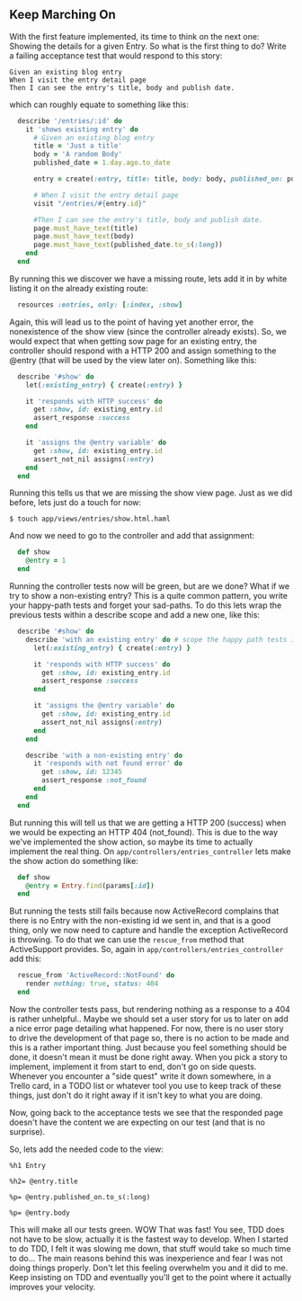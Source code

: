 ## Keep Marching On

With the first feature implemented, its time to think on the next one: Showing the details for a given Entry.
So what is the first thing to do? Write a failing acceptance test that would respond to this story:

```gherkin
Given an existing blog entry
When I visit the entry detail page
Then I can see the entry's title, body and publish date.
```

which can roughly equate to something like this:

```ruby
  describe '/entries/:id' do
    it 'shows existing entry' do
      # Given an existing blog entry
      title = 'Just a title'
      body = 'A random Body'
      published_date = 1.day.ago.to_date

      entry = create(:entry, title: title, body: body, published_on: published_date)

      # When I visit the entry detail page
      visit "/entries/#{entry.id}"

      #Then I can see the entry's title, body and publish date.
      page.must_have_text(title)
      page.must_have_text(body)
      page.must_have_text(published_date.to_s(:long))
    end
  end
```

By running this we discover we have a missing route, lets add it in by white listing it on the already existing route:

```ruby
  resources :entries, only: [:index, :show]
```

Again, this will lead us to the point of having yet another error, the nonexistence of the show view (since the controller already exists).
So, we would expect that when getting sow page for an existing entry, the controller should respond with a HTTP 200 and assign something to the @entry (that will be used by the view later on). Something like this:

```ruby
  describe '#show' do
    let(:existing_entry) { create(:entry) }

    it 'responds with HTTP success' do
      get :show, id: existing_entry.id
      assert_response :success
    end

    it 'assigns the @entry variable' do
      get :show, id: existing_entry.id
      assert_not_nil assigns(:entry)
    end
  end
```

Running this tells us that we are missing the show view page. Just as we did before, lets just do a touch for now:

```
$ touch app/views/entries/show.html.haml
```

And now we need to go to the controller and add that assignment:

```ruby
  def show
    @entry = 1
  end
```

Running the controller tests now will be green, but are we done? What if we try to show a non-existing entry?
This is a quite common pattern, you write your happy-path tests and forget your sad-paths.
To do this lets wrap the previous tests within a describe scope and add a new one, like this:

```ruby
  describe '#show' do
    describe 'with an existing entry' do # scope the happy path tests in its own describe
      let(:existing_entry) { create(:entry) }

      it 'responds with HTTP success' do
        get :show, id: existing_entry.id
        assert_response :success
      end

      it 'assigns the @entry variable' do
        get :show, id: existing_entry.id
        assert_not_nil assigns(:entry)
      end
    end

    describe 'with a non-existing entry' do
      it 'responds with not found error' do
        get :show, id: 12345
        assert_response :not_found
      end
    end
  end
```

But running this will tell us that we are getting a HTTP 200 (success) when we would be expecting an HTTP 404 (not_found).
This is due to the way we've implemented the show action, so maybe its time to actually implement the real thing.
On `app/controllers/entries_controller` lets make the show action do something like:

```ruby
  def show
    @entry = Entry.find(params[:id])
  end
```

But running the tests still fails because now ActiveRecord complains that there is no Entry with the non-existing id we sent in, and that is a good thing, only we now need to capture and handle the exception ActiveRecord is throwing. To do that we can use the `rescue_from` method that ActiveSupport provides. So, again in `app/controllers/entries_controller` add this:

```ruby
  rescue_from 'ActiveRecord::NotFound' do
    render nothing: true, status: 404
  end
```

Now the controller tests pass, but rendering nothing as a response to a 404 is rather unhelpful.. Maybe we should set a user story for us to later on add a nice error page detailing what happened.
For now, there is no user story to drive the development of that page so, there is no action to be made and this is a rather important thing. Just because you feel something should be done, it doesn't mean it must be done right away. When you pick a story to implement, implement it from start to end, don't go on side quests. Whenever you encounter a "side quest" write it down somewhere, in a Trello card, in a TODO list or whatever tool you use to keep track of these things, just don't do it right away if it isn't key to what you are doing.

Now, going back to the acceptance tests we see that the responded page doesn't have the content we are expecting on our test (and that is no surprise).

So, lets add the needed code to the view:

```haml
%h1 Entry

%h2= @entry.title

%p= @entry.published_on.to_s(:long)

%p= @entry.body
```

This will make all our tests green. WOW That was fast! You see, TDD does not have to be slow, actually it is the fastest way to develop.
When I started to do TDD, I felt it was slowing me down, that stuff would take so much time to do... The main reasons behind this was inexperience and fear I was not doing things properly. Don't let this feeling overwhelm you and it did to me. Keep insisting on TDD and eventually you'll get to the point where it actually improves your velocity.
